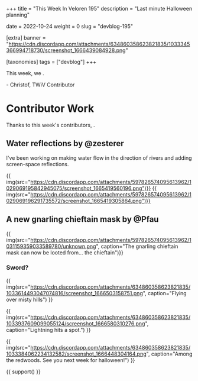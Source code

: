 +++
title = "This Week In Veloren 195"
description = "Last minute Halloween planning"

date = 2022-10-24
weight = 0
slug = "devblog-195"

[extra]
banner = "https://cdn.discordapp.com/attachments/634860358623821835/1033345366994718730/screenshot_1666439084928.png"

[taxonomies]
tags = ["devblog"]
+++

This week, we .

\- Christof, TWiV Contributor

# Contributor Work

Thanks to this week's contributors, .

## Water reflections by @zesterer

I've been working on making water flow in the direction of rivers and adding screen-space reflections.

{{ img(src="https://cdn.discordapp.com/attachments/597826574095613962/1029069195842945075/screenshot_1665419560196.png")}}
{{ img(src="https://cdn.discordapp.com/attachments/597826574095613962/1029069196291735572/screenshot_1665419305864.png")}}

## A new gnarling chieftain mask by @Pfau

{{ img(src="https://cdn.discordapp.com/attachments/597826574095613962/1031159359033589780/unknown.png", caption="The gnarling chieftain mask can now be looted from... the chieftain")}}

### Sword?

{{
    img(src="https://cdn.discordapp.com/attachments/634860358623821835/1033614493047074816/screenshot_1666503158751.png",
    caption="Flying over misty hills")
}}

{{
    img(src="https://cdn.discordapp.com/attachments/634860358623821835/1033937609099055124/screenshot_1666580310276.png", 
    caption="Lightning hits a spot.")
}}

{{
    img(src="https://cdn.discordapp.com/attachments/634860358623821835/1033384062234132582/screenshot_1666448304164.png",
    caption="Among the redwoods. See you next week for halloween!") 
}}

{{ support() }}
